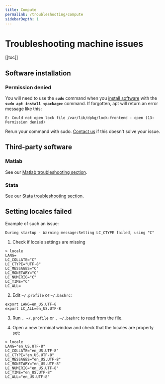 ```yaml
---
title: Compute
permalink: /troubleshooting/compute
sidebarDepth: 1
---
```


# Troubleshooting machine issues

[[toc]]


## Software installation

### Permission denied

You will need to use the **`sudo`** command when you [install software](/faq/compute/#software) with the **`sudo apt install <package>`** command. If forgotten, apt will return an error message like this:

```
E: Could not open lock file /var/lib/dpkg/lock-frontend - open (13: Permission denied)
```

Rerun your command with sudo. [Contact us](/contact) if this doesn't solve your issue.

## Third-party software

### Matlab

See our [Matlab troubleshooting section](/working-in-your-lab/analytical-tools/Matlab/#activate-license).

### Stata

See our [Stata troubleshooting section](/working-in-your-lab/analytical-tools/stata/#troubleshooting).

## Setting locales failed

Example of such an issue:

```
During startup - Warning message:Setting LC_CTYPE failed, using "C"
```

1. Check if locale settings are missing
```
> locale
LANG=
LC_COLLATE="C"
LC_CTYPE="UTF-8"
LC_MESSAGES="C"
LC_MONETARY="C"
LC_NUMERIC="C"
LC_TIME="C"
LC_ALL=
```

2. Edit `~/.profile` or `~/.bashrc`:

```
export LANG=en_US.UTF-8
export LC_ALL=en_US.UTF-8
```

3. Run `. ~/.profile` or `. ~/.bashrc` to read from the file.

4. Open a new terminal window and check that the locales are properly set:

```
> locale
LANG="en_US.UTF-8"
LC_COLLATE="en_US.UTF-8"
LC_CTYPE="en_US.UTF-8"
LC_MESSAGES="en_US.UTF-8"
LC_MONETARY="en_US.UTF-8"
LC_NUMERIC="en_US.UTF-8"
LC_TIME="en_US.UTF-8"
LC_ALL="en_US.UTF-8"
```

